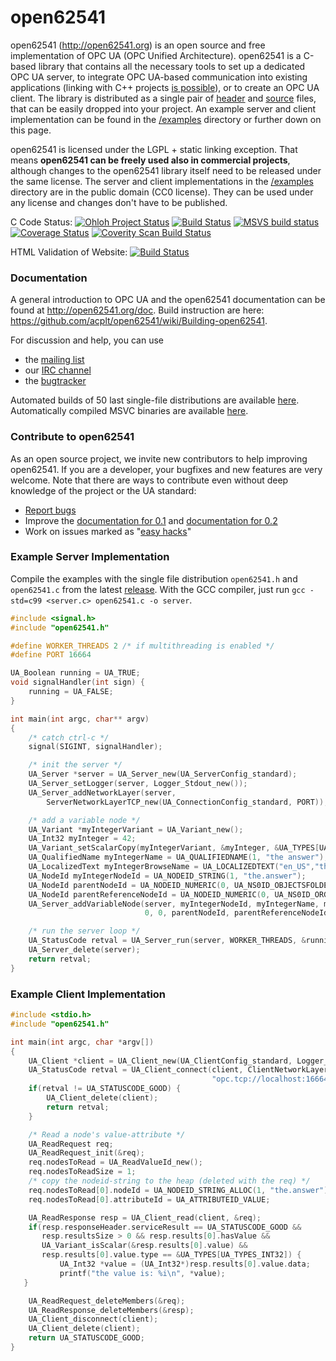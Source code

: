 open62541
=========

open62541 (http://open62541.org) is an open source and free implementation of OPC UA (OPC Unified Architecture). open62541 is a C-based library that contains all the necessary tools to set up a dedicated OPC UA server, to integrate OPC UA-based communication into existing applications (linking with C++ projects [is possible](examples/server.cpp)), or to create an OPC UA client. The library is distributed as a single pair of [header](https://github.com/acplt/open62541/releases/download/v0.1.1/open62541.h) and [source](https://github.com/acplt/open62541/releases/download/v0.1.1/open62541.c) files, that can be easily dropped into your project. An example server and client implementation can be found in the [/examples](examples/) directory or further down on this page.

open62541 is licensed under the LGPL + static linking exception. That means **open62541 can be freely used also in commercial projects**, although changes to the open62541 library itself need to be released under the same license. The server and client implementations in the [/examples](examples/) directory are in the public domain (CC0 license). They can be used under any license and changes don't have to be published.

C Code Status:
[![Ohloh Project Status](https://www.ohloh.net/p/open62541/widgets/project_thin_badge.gif)](https://www.ohloh.net/p/open62541)
[![Build Status](https://travis-ci.org/acplt/open62541.png?branch=master)](https://travis-ci.org/acplt/open62541)
[![MSVS build status](https://ci.appveyor.com/api/projects/status/w2geggs5s28gfu6t/branch/master?svg=true)](https://ci.appveyor.com/project/Stasik0/open62541/branch/master)
[![Coverage Status](https://coveralls.io/repos/acplt/open62541/badge.png?branch=master)](https://coveralls.io/r/acplt/open62541?branch=master)
[![Coverity Scan Build Status](https://scan.coverity.com/projects/1864/badge.svg)](https://scan.coverity.com/projects/1864)

HTML Validation of Website: [![Build Status](https://travis-ci.org/acplt/open62541-www.svg?branch=gh-pages)](https://travis-ci.org/acplt/open62541-www)

### Documentation
A general introduction to OPC UA and the open62541 documentation can be found at http://open62541.org/doc.
Build instruction are here: https://github.com/acplt/open62541/wiki/Building-open62541.

For discussion and help, you can use
- the [mailing list](https://groups.google.com/d/forum/open62541)
- our [IRC channel](http://webchat.freenode.net/?channels=%23open62541)
- the [bugtracker](https://github.com/acplt/open62541/issues)

Automated builds of 50 last single-file distributions are available [here](http://open62541.org/releases).
Automatically compiled MSVC binaries are available [here](https://ci.appveyor.com/project/Stasik0/open62541/build/artifacts).

### Contribute to open62541
As an open source project, we invite new contributors to help improving open62541. If you are a developer, your bugfixes and new features are very welcome. Note that there are ways to contribute even without deep knowledge of the project or the UA standard:
- [Report bugs](https://github.com/acplt/open62541/issues)
- Improve the [documentation for 0.1](http://open62541.org/doc) and [documentation for 0.2](http://open62541.org/doc/sphinx)
- Work on issues marked as "[easy hacks](https://github.com/acplt/open62541/labels/easy%20hack)"

### Example Server Implementation
Compile the examples with the single file distribution `open62541.h` and `open62541.c` from the latest [release](https://github.com/acplt/open62541/releases).
With the GCC compiler, just run ```gcc -std=c99 <server.c> open62541.c -o server```.
```c
#include <signal.h>
#include "open62541.h"

#define WORKER_THREADS 2 /* if multithreading is enabled */
#define PORT 16664

UA_Boolean running = UA_TRUE;
void signalHandler(int sign) {
    running = UA_FALSE;
}

int main(int argc, char** argv)
{
    /* catch ctrl-c */
    signal(SIGINT, signalHandler);

    /* init the server */
    UA_Server *server = UA_Server_new(UA_ServerConfig_standard);
    UA_Server_setLogger(server, Logger_Stdout_new());
    UA_Server_addNetworkLayer(server,
        ServerNetworkLayerTCP_new(UA_ConnectionConfig_standard, PORT));

    /* add a variable node */
    UA_Variant *myIntegerVariant = UA_Variant_new();
    UA_Int32 myInteger = 42;
    UA_Variant_setScalarCopy(myIntegerVariant, &myInteger, &UA_TYPES[UA_TYPES_INT32]);
    UA_QualifiedName myIntegerName = UA_QUALIFIEDNAME(1, "the answer");
    UA_LocalizedText myIntegerBrowseName = UA_LOCALIZEDTEXT("en_US","the answer");
    UA_NodeId myIntegerNodeId = UA_NODEID_STRING(1, "the.answer");
    UA_NodeId parentNodeId = UA_NODEID_NUMERIC(0, UA_NS0ID_OBJECTSFOLDER);
    UA_NodeId parentReferenceNodeId = UA_NODEID_NUMERIC(0, UA_NS0ID_ORGANIZES);
    UA_Server_addVariableNode(server, myIntegerNodeId, myIntegerName, myIntegerBrowseName, myIntegerBrowseName,
                              0, 0, parentNodeId, parentReferenceNodeId, myIntegerVariant, NULL);

    /* run the server loop */
    UA_StatusCode retval = UA_Server_run(server, WORKER_THREADS, &running);
    UA_Server_delete(server);
    return retval;
}
```

### Example Client Implementation
```c
#include <stdio.h>
#include "open62541.h"

int main(int argc, char *argv[])
{
    UA_Client *client = UA_Client_new(UA_ClientConfig_standard, Logger_Stdout_new());
    UA_StatusCode retval = UA_Client_connect(client, ClientNetworkLayerTCP_connect,
                                             "opc.tcp://localhost:16664");
    if(retval != UA_STATUSCODE_GOOD) {
        UA_Client_delete(client);
    	return retval;
    }

    /* Read a node's value-attribute */
    UA_ReadRequest req;
    UA_ReadRequest_init(&req);
    req.nodesToRead = UA_ReadValueId_new();
    req.nodesToReadSize = 1;
    /* copy the nodeid-string to the heap (deleted with the req) */
    req.nodesToRead[0].nodeId = UA_NODEID_STRING_ALLOC(1, "the.answer");
    req.nodesToRead[0].attributeId = UA_ATTRIBUTEID_VALUE;

    UA_ReadResponse resp = UA_Client_read(client, &req);
    if(resp.responseHeader.serviceResult == UA_STATUSCODE_GOOD &&
       resp.resultsSize > 0 && resp.results[0].hasValue &&
       UA_Variant_isScalar(&resp.results[0].value) &&
       resp.results[0].value.type == &UA_TYPES[UA_TYPES_INT32]) {
           UA_Int32 *value = (UA_Int32*)resp.results[0].value.data;
           printf("the value is: %i\n", *value);
   }

    UA_ReadRequest_deleteMembers(&req);
    UA_ReadResponse_deleteMembers(&resp);
    UA_Client_disconnect(client);
    UA_Client_delete(client);
    return UA_STATUSCODE_GOOD;
}
```
